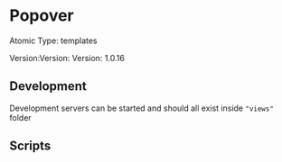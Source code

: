 # Popover

Atomic Type: templates

Version:Version: Version: 1.0.16


## Development

Development servers can be started and should all exist inside `"views"` folder

## Scripts
